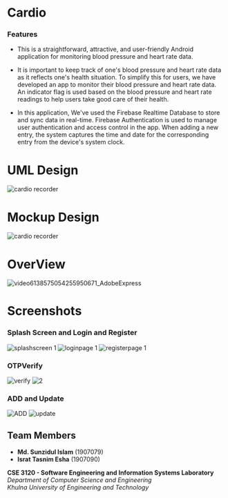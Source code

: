 # Cardio

### Features
- This is a straightforward, attractive, and user-friendly Android application for monitoring blood pressure and heart rate data.

- It is important to keep track of one's blood pressure and heart rate data as it reflects one's health situation. To simplify this for users, we have developed an app to monitor their blood pressure and heart rate data. An indicator flag is used based on the blood pressure and heart rate readings to help users take good care of their health.

- In this application, We've used the Firebase Realtime Database to store and sync data in real-time. Firebase Authentication is used to manage user authentication and access control in the app. When adding a new entry, the system captures the time and date for the corresponding entry from the device's system clock.

# UML Design
![cardio recorder](https://github.com/sunzidulislam/Cardiac-Recorder/blob/f27c5dd45ee45191bfb6aa69a367b1d16fca0401/UML%20Design.png)


# Mockup Design
![cardio recorder](https://github.com/sunzidulislam/Cardiac-Recorder/assets/60359567/b8fa5703-b49f-4773-9d44-d9634dfbc071)


# OverView
![video6138575054255950671_AdobeExpress](https://github.com/sunzidulislam/Cardiac-Recorder/assets/60359567/78f50f8c-23f7-4cda-8c9b-3f0053c7a8c7)


# Screenshots
### Splash Screen and Login and Register
![splashscreen 1](https://github.com/sunzidulislam/Cardiac-Recorder/assets/60359567/0be43b1f-00d7-499d-89ea-96645940397d)  ![loginpage 1](https://github.com/sunzidulislam/Cardiac-Recorder/assets/60359567/7052959f-8e10-4656-b37e-452bb7db4bb9)    ![registerpage 1](https://github.com/sunzidulislam/Cardiac-Recorder/assets/60359567/d8e6d606-4728-4a6f-9185-e8317237e239)

### OTPVerify
![verify](https://github.com/sunzidulislam/Cardiac-Recorder/assets/60359567/99bb8d72-248b-4121-a3cf-5a4d995eccd7)       ![2](https://github.com/sunzidulislam/Cardiac-Recorder/assets/60359567/58ab096b-12e6-4435-b3a4-f101dabe2ee0)


### ADD and Update
![ADD](https://github.com/sunzidulislam/Cardiac-Recorder/assets/60359567/f05de2a5-b970-4353-8073-4ab0791475c3)   ![update](https://github.com/sunzidulislam/Cardiac-Recorder/assets/60359567/87a14b48-b9d1-43bb-bd17-4294de4a4d55)


## Team Members
  - **Md. Sunzidul Islam** (1907079)
  - **Israt Tasnim Esha** (1907090)
    
**CSE 3120 - Software Engineering and Information Systems Laboratory**  
*Department of Computer Science and Engineering*  
*Khulna University of Engineering and Technology*





